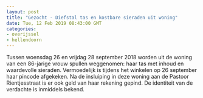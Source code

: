 ```yaml
---
layout: post
title: "Gezocht - Diefstal tas en kostbare sieraden uit woning"
date: Tue, 12 Feb 2019 08:43:00 GMT
categories: 
- overijssel 
- hellendoorn 
---
```


Tussen woensdag 26 en vrijdag 28 september 2018 worden uit de woning van een 86-jarige vrouw spullen weggenomen: haar tas met inhoud en waardevolle sieraden. Vermoedelijk is tijdens het winkelen op 26 september haar pincode afgekeken. Na de insluiping in deze woning aan de Pastoor Rientjesstraat is er ook geld van haar rekening gepind. De identiteit van de verdachte is inmiddels bekend.
